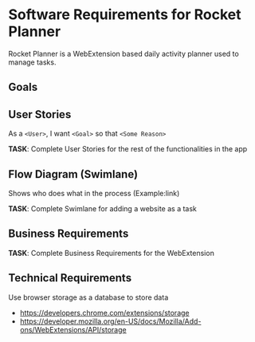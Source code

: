 # Software Requirements for Rocket Planner

Rocket Planner is a WebExtension based daily activity planner used to manage tasks.

## Goals

## User Stories

As a `<User>`, I want `<Goal>` so that `<Some Reason>`

**TASK**: Complete User Stories for the rest of the functionalities in the app

## Flow Diagram (Swimlane)

Shows who does what in the process (Example:link)

**TASK**: Complete Swimlane for adding a website as a task

## Business Requirements

**TASK**: Complete Business Requirements for the WebExtension

## Technical Requirements

Use browser storage as a database to store data

- https://developers.chrome.com/extensions/storage
- https://developer.mozilla.org/en-US/docs/Mozilla/Add-ons/WebExtensions/API/storage
